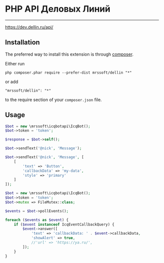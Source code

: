 PHP API Деловых Линий
=================

---
https://dev.dellin.ru/api/

Installation
---

The preferred way to install this extension is through 
[composer](http://getcomposer.org/download/).

Either run

```
php composer.phar require --prefer-dist mrssoft/dellin "*"
```

or add

```
"mrssoft/dellin": "*"
```

to the require section of your `composer.json` file.

Usage
---

```php
$bot = new \mrssoft\icqbotapi\IcqBot();
$bot->token = 'token';

$response = $bot->self();

$bot->sendText('@nick', 'Message');

$bot->sendText('@nick', 'Message', [
    [
        'text' => 'Button', 
        'callbackData' => 'my-data', 
        'style' => 'primary'
    ]
]);
```

```php
$bot = new \mrssoft\icqbotapi\IcqBot();
$bot->token = 'token';
$bot->mutex => FileMutex::class;

$events = $bot->pollEvents();

foreach ($events as $event) {
    if ($event instanceof IcqEventCallbackQuery) {
        $event->answer([
            'text' => 'callbackData: ' . $event->callbackData,
            'showAlert' => true,
            //'url' => 'https://ya.ru/',
        ]);
    }
}
```